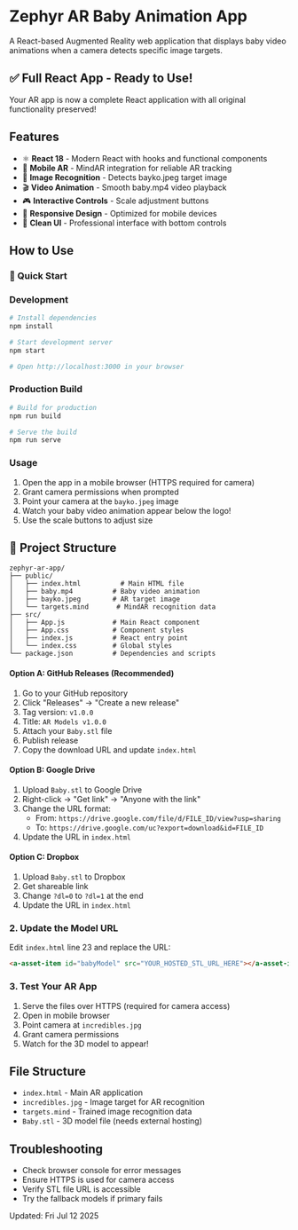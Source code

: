 # Zephyr AR Baby Animation App

A React-based Augmented Reality web application that displays baby video animations when a camera detects specific image targets.

## ✅ Full React App - Ready to Use!
Your AR app is now a complete React application with all original functionality preserved!

## Features
- ⚛️ **React 18** - Modern React with hooks and functional components
- 📱 **Mobile AR** - MindAR integration for reliable AR tracking
- 🎯 **Image Recognition** - Detects bayko.jpeg target image
- 🎬 **Video Animation** - Smooth baby.mp4 video playback
- 🎮 **Interactive Controls** - Scale adjustment buttons
- 📱 **Responsive Design** - Optimized for mobile devices
- 🎨 **Clean UI** - Professional interface with bottom controls

## How to Use

### 🚀 Quick Start

### Development
```bash
# Install dependencies
npm install

# Start development server
npm start

# Open http://localhost:3000 in your browser
```

### Production Build
```bash
# Build for production
npm run build

# Serve the build
npm run serve
```

### Usage
1. Open the app in a mobile browser (HTTPS required for camera)
2. Grant camera permissions when prompted
3. Point your camera at the `bayko.jpeg` image
4. Watch your baby video animation appear below the logo!
5. Use the scale buttons to adjust size

## 📁 Project Structure
```
zephyr-ar-app/
├── public/
│   ├── index.html          # Main HTML file
│   ├── baby.mp4          # Baby video animation
│   ├── bayko.jpeg        # AR target image
│   └── targets.mind       # MindAR recognition data
├── src/
│   ├── App.js            # Main React component
│   ├── App.css           # Component styles
│   ├── index.js          # React entry point
│   └── index.css         # Global styles
└── package.json          # Dependencies and scripts
```

#### Option A: GitHub Releases (Recommended)
1. Go to your GitHub repository
2. Click "Releases" → "Create a new release"
3. Tag version: `v1.0.0`
4. Title: `AR Models v1.0.0`
5. Attach your `Baby.stl` file
6. Publish release
7. Copy the download URL and update `index.html`

#### Option B: Google Drive
1. Upload `Baby.stl` to Google Drive
2. Right-click → "Get link" → "Anyone with the link"
3. Change the URL format:
   - From: `https://drive.google.com/file/d/FILE_ID/view?usp=sharing`
   - To: `https://drive.google.com/uc?export=download&id=FILE_ID`
4. Update the URL in `index.html`

#### Option C: Dropbox
1. Upload `Baby.stl` to Dropbox
2. Get shareable link
3. Change `?dl=0` to `?dl=1` at the end
4. Update the URL in `index.html`

### 2. Update the Model URL
Edit `index.html` line 23 and replace the URL:
```html
<a-asset-item id="babyModel" src="YOUR_HOSTED_STL_URL_HERE"></a-asset-item>
```

### 3. Test Your AR App
1. Serve the files over HTTPS (required for camera access)
2. Open in mobile browser
3. Point camera at `incredibles.jpg`
4. Grant camera permissions
5. Watch for the 3D model to appear!

## File Structure
- `index.html` - Main AR application
- `incredibles.jpg` - Image target for AR recognition
- `targets.mind` - Trained image recognition data
- `Baby.stl` - 3D model file (needs external hosting)

## Troubleshooting
- Check browser console for error messages
- Ensure HTTPS is used for camera access
- Verify STL file URL is accessible
- Try the fallback models if primary fails

Updated: Fri Jul 12 2025
